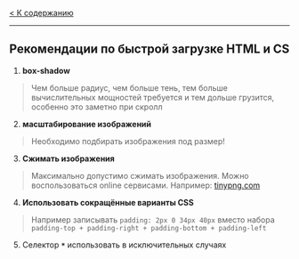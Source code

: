[< К содержанию](./readme.md)
***
## Рекомендации по быстрой загрузке HTML и CS

1. **box-shadow**
> Чем больше радиус, чем больше тень, тем больше вычислительных мощностей требуется и тем дольше грузится, особенно это заметно при скролл

2. **масштабирование изображений** 
> Необходимо подбирать изображения под размер!

3. **Сжимать изображения**
> Максимально допустимо сжимать изображения. Можно воспользоваться online сервисами. Например: [tinypng.com](https://tinypng.com)

4. **Использовать сокращённые варианты CSS**
>  Например записывать `padding: 2px 0 34px 40px` вместо набора `padding-top + padding-right + padding-bottom + padding-left`

5. Селектор **`*`** использовать в исключительных случаях
